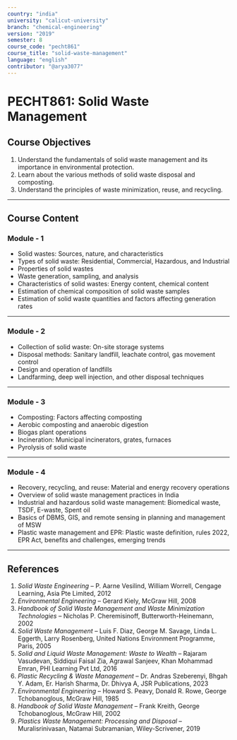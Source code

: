 ```yaml
---
country: "india"
university: "calicut-university"
branch: "chemical-engineering"
version: "2019"
semester: 8
course_code: "pecht861"
course_title: "solid-waste-management"
language: "english"
contributor: "@arya3077"
---
```


# PECHT861: Solid Waste Management

## Course Objectives
1. Understand the fundamentals of solid waste management and its importance in environmental protection.
2. Learn about the various methods of solid waste disposal and composting.
3. Understand the principles of waste minimization, reuse, and recycling.
---
## Course Content

### Module - 1
* Solid wastes: Sources, nature, and characteristics
* Types of solid waste: Residential, Commercial, Hazardous, and Industrial
* Properties of solid wastes
* Waste generation, sampling, and analysis
* Characteristics of solid wastes: Energy content, chemical content
* Estimation of chemical composition of solid waste samples
* Estimation of solid waste quantities and factors affecting generation rates  
---

### Module - 2
* Collection of solid waste: On-site storage systems
* Disposal methods: Sanitary landfill, leachate control, gas movement control
* Design and operation of landfills
* Landfarming, deep well injection, and other disposal techniques  
---

### Module - 3
* Composting: Factors affecting composting
* Aerobic composting and anaerobic digestion
* Biogas plant operations
* Incineration: Municipal incinerators, grates, furnaces
* Pyrolysis of solid waste  
---

### Module - 4
* Recovery, recycling, and reuse: Material and energy recovery operations
* Overview of solid waste management practices in India
* Industrial and hazardous solid waste management: Biomedical waste, TSDF, E-waste, Spent oil
* Basics of DBMS, GIS, and remote sensing in planning and management of MSW
* Plastic waste management and EPR: Plastic waste definition, rules 2022, EPR Act, benefits and challenges, emerging trends  
---

## References
1. *Solid Waste Engineering* – P. Aarne Vesilind, William Worrell, Cengage Learning, Asia Pte Limited, 2012
2. *Environmental Engineering* – Gerard Kiely, McGraw Hill, 2008
3. *Handbook of Solid Waste Management and Waste Minimization Technologies* – Nicholas P. Cheremisinoff, Butterworth-Heinemann, 2002
4. *Solid Waste Management* – Luis F. Diaz, George M. Savage, Linda L. Eggerth, Larry Rosenberg, United Nations Environment Programme, Paris, 2005
5. *Solid and Liquid Waste Management: Waste to Wealth* – Rajaram Vasudevan, Siddiqui Faisal Zia, Agrawal Sanjeev, Khan Mohammad Emran, PHI Learning Pvt Ltd, 2016
6. *Plastic Recycling & Waste Management* – Dr. Andras Szeberenyi, Bhgah Y. Adam, Er. Harish Sharma, Dr. Dhivya A, JSR Publications, 2023
7. *Environmental Engineering* – Howard S. Peavy, Donald R. Rowe, George Tchobanoglous, McGraw Hill, 1985
8. *Handbook of Solid Waste Management* – Frank Kreith, George Tchobanoglous, McGraw Hill, 2002
9. *Plastics Waste Management: Processing and Disposal* – Muralisrinivasan, Natamai Subramanian, Wiley-Scrivener, 2019
